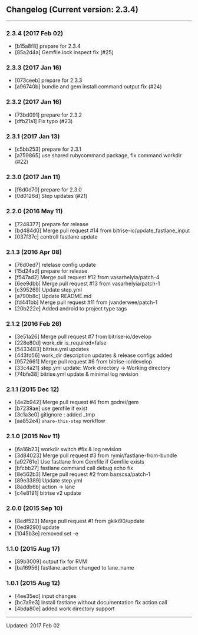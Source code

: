 ## Changelog (Current version: 2.3.4)

-----------------

### 2.3.4 (2017 Feb 02)

* [b15a8f8] prepare for 2.3.4
* [85a2d4a] Gemfile.lock inspect fix (#25)

### 2.3.3 (2017 Jan 16)

* [073ceeb] prepare for 2.3.3
* [a96740b] bundle and gem install command output fix (#24)

### 2.3.2 (2017 Jan 16)

* [73bd091] prepare for 2.3.2
* [dfb21a1] Fix typo (#23)

### 2.3.1 (2017 Jan 13)

* [c5bb253] prepare for 2.3.1
* [a759865] use shared rubycommand package, fix command workdir (#22)

### 2.3.0 (2017 Jan 11)

* [f6d0d70] prepare for 2.3.0
* [0d0126d] Step updates (#21)

### 2.2.0 (2016 May 11)

* [7248377] prepare for release
* [bd484d0] Merge pull request #14 from bitrise-io/update_fastlane_input
* [037f37c] controll fastlane update

### 2.1.3 (2016 Apr 08)

* [76d0ed7] relelase config update
* [15d24ad] prepare for release
* [f547ad2] Merge pull request #12 from vasarhelyia/patch-4
* [6ee9dbb] Merge pull request #13 from vasarhelyia/patch-1
* [c395269] Update step.yml
* [a790b8c] Update README.md
* [fd441bb] Merge pull request #11 from jvanderwee/patch-1
* [20b222e] Added android to project type tags

### 2.1.2 (2016 Feb 26)

* [3e51a26] Merge pull request #7 from bitrise-io/develop
* [228e80d] work_dir is_required=false
* [5433483] bitrise.yml updates
* [443fd56] work_dir description updates & release configs added
* [9572661] Merge pull request #6 from bitrise-io/develop
* [33c4a21] step.yml update: Work directory -> Working directory
* [74bfe38] bitrise.yml update & minimal log revision

### 2.1.1 (2015 Dec 12)

* [4e2b942] Merge pull request #4 from godrei/gem
* [b7239ae] use gemfile if exist
* [3c1a3e0] gitignore : added _tmp
* [aa852e4] `share-this-step` workflow

### 2.1.0 (2015 Nov 11)

* [6a16b23] workdir switch #fix & log revision
* [3d84023] Merge pull request #3 from rymir/fastlane-from-bundle
* [a92761e] Use fastlane from Gemfile if Gemfile exists
* [bfcbb27] fastlane command call debug echo fix
* [8e562b3] Merge pull request #2 from bazscsa/patch-1
* [89e3389] Update step.yml
* [8addb6b] action -> lane
* [c4e8191] bitrise v2 update

### 2.0.0 (2015 Sep 10)

* [8edf523] Merge pull request #1 from gkiki90/update
* [0ed9290] update
* [1045b3e] removed set -e

### 1.1.0 (2015 Aug 17)

* [89b3009] output fix for RVM
* [ba16956] fastlane_action changed to lane_name

### 1.0.1 (2015 Aug 12)

* [4ee35ed] input changes
* [bc7a9e3] install fastlane without documentation fix action call
* [4bda80e] added work directory support

-----------------

Updated: 2017 Feb 02